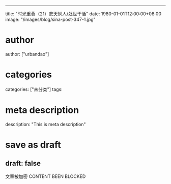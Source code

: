 
---
title: "时光重叠（21）悲天悯人/处世干活"
date: 1980-01-01T12:00:00+08:00
image: "/images/blog/sina-post-347-1.jpg"
# author
author: ["urbandao"]
# categories
categories: ["未分类"]
tags: 
# meta description
description: "This is meta description"
# save as draft
draft: false
---

文章被加密 CONTENT BEEN BLOCKED
